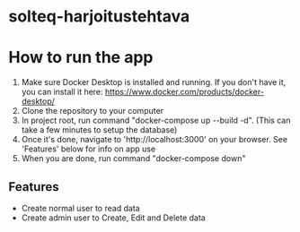 # solteq-harjoitustehtava

# How to run the app
1. Make sure Docker Desktop is installed and running. If you don't have it, you can install it here: https://www.docker.com/products/docker-desktop/
2. Clone the repository to your computer
3. In project root, run command "docker-compose up --build -d". (This can take a few minutes to setup the database)
4. Once it's done, navigate to 'http://localhost:3000' on your browser. See 'Features' below for info on app use
5. When you are done, run command "docker-compose down"

## Features
- Create normal user to read data
- Create admin user to Create, Edit and Delete data
